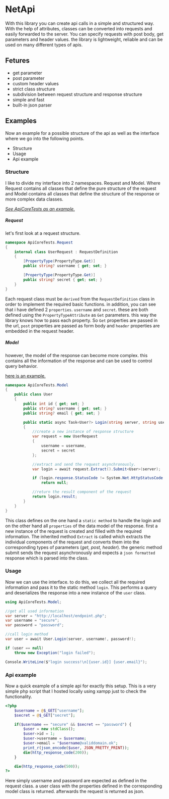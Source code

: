 # NetApi

With this library you can create api calls in a simple and structured way. With the help of attributes, classes can be converted into requests and easily forwarded to the server. You can specify requests with post body, get parameters and header values. the library is lightweight, reliable and can be used on many different types of apis.

## Fetures
- get parameter
- post parameter
- custom header values
- strict class structure
- subdivision between request structure and response structure
- simple and fast
- built-in json parser

## Examples
Now an example for a possible structure of the api as well as the interface where we go into the following points.

- Structure
- Usage
- Api example

### Structure
I like to divide my interface into 2 namespaces. Request and Model. Where Request contains all classes that define the pure structure of the request and Model contains all classes that define the structure of the response or more complex data classes.

*[See ApiCoreTests as an example.](https://github.com/SamuelEnzi/NetApi/tree/main/Api/ApiCoreTests "see ApiCoreTests as an example")*

##### Request
let's first look at a request structure.
``` c#
namespace ApiCoreTests.Request
{
    internal class UserRequest : RequestDefinition
    {
        [PropertyType(PropertyType.Get)]
        public string? username { get; set; }

        [PropertyType(PropertyType.Get)]
        public string? secret { get; set; }
    }
}
```
Each request class must be `derived` from the `RequestDefinition` class in order to implement the required basic functions. in addition, you can see that i have defined 2 `properties`. `username` and `secret`. these are both defined using the `PropertyTypeAttribute` as `Get` parameters. this way the library knows how to pass each property. So `Get` properties are passed in the url, `post` properties are passed as form body and `header` properties are embedded in the request header.

##### Model
however, the model of the response can become more complex. this contains all the information of the response and can be used to control query behavior.

[here is an example.](https://github.com/SamuelEnzi/NetApi/blob/main/Api/ApiCoreTests/Model/User.cs "here is an example.")

``` c#
namespace ApiCoreTests.Model
{
    public class User
    {
        public int id { get; set; }
        public string? username { get; set; }
        public string? email { get; set; }

        public static async Task<User?> Login(string server, string username, string secret)
        {
            //create a new instance of response structure
            var request = new UserRequest 
            { 
                username = username, 
                secret = secret 
            };

            //extract and send the request asynchronously.
            var login = await request.Extract().Submit<User>(server);

            if (login.response.StatusCode != System.Net.HttpStatusCode.OK)
                return null;

            //return the result component of the request
            return login.result;
        }
    }
}
```

This class defines on the one hand a `static method` to handle the login and on the other hand all `properties` of the data model of the response. first a new instance of the request is created and filled with the required information. The inherited method `Extract` is called which extracts the individual components of the request and converts them into the corresponding types of parameters (*get, post, header*). the generic method submit sends the request asynchronously and expects a `json formatted` response which is parsed into the class. 

### Usage
Now we can use the interface. to do this, we collect all the required information and pass it to the static method `login`. This performs a query and deserializes the response into a new instance of the `user` class. 

``` c#
using ApiCoreTests.Model;

//get all used information
var server = "http://localhost/endpoint.php";
var username = "secure";
var password = "password";

//call login method
var user = await User.Login(server, username!, password!);

if (user == null)
    throw new Exception("login failed");

Console.WriteLine($"login success!\n[{user.id}] {user.email}");
```

### Api example
Now a quick example of a simple api for exactly this setup. This is a very simple php script that I hosted locally using xampp just to check the functionality. 

``` php
<?php
    $username = @$_GET["username"];
    $secret = @$_GET["secret"];

    if($username == "secure" && $secret == "password") {
        $user = new stdClass();
        $user->id = 1;
        $user->username = $username;
        $user->email = "$username@validdomain.ok";
        print_r(json_encode($user, JSON_PRETTY_PRINT));
        die(http_response_code(200));
    }

    die(http_response_code(500));
?>
```
Here simply username and password are expected as defined in the request class. a user class with the properties defined in the corresponding model class is returned. afterwards the request is returned as json.
